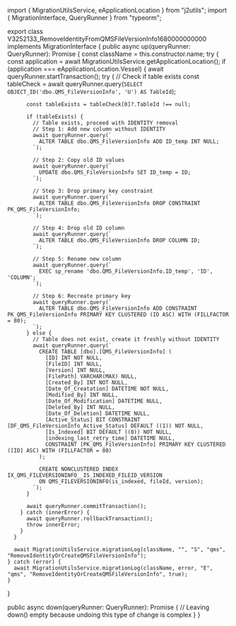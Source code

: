 import { MigrationUtilsService, eApplicationLocation } from "j2utils";
import { MigrationInterface, QueryRunner } from "typeorm";

export class V3252133_RemoveIdentityFromQMSFileVersionInfo1680000000000 implements MigrationInterface {
  public async up(queryRunner: QueryRunner): Promise<void> {
    const className = this.constructor.name;
    try {
      const application = await MigrationUtilsService.getApplicationLocation();
      if (application === eApplicationLocation.Vessel) {
        await queryRunner.startTransaction();
        try {
          // Check if table exists
          const tableCheck = await queryRunner.query(`
            SELECT OBJECT_ID('dbo.QMS_FileVersionInfo', 'U') AS TableId
          `);

          const tableExists = tableCheck[0]?.TableId !== null;

          if (tableExists) {
            // Table exists, proceed with IDENTITY removal
            // Step 1: Add new column without IDENTITY
            await queryRunner.query(`
              ALTER TABLE dbo.QMS_FileVersionInfo ADD ID_temp INT NULL;
            `);

            // Step 2: Copy old ID values
            await queryRunner.query(`
              UPDATE dbo.QMS_FileVersionInfo SET ID_temp = ID;
            `);

            // Step 3: Drop primary key constraint
            await queryRunner.query(`
              ALTER TABLE dbo.QMS_FileVersionInfo DROP CONSTRAINT PK_QMS_FileVersionInfo;
            `);

            // Step 4: Drop old ID column
            await queryRunner.query(`
              ALTER TABLE dbo.QMS_FileVersionInfo DROP COLUMN ID;
            `);

            // Step 5: Rename new column
            await queryRunner.query(`
              EXEC sp_rename 'dbo.QMS_FileVersionInfo.ID_temp', 'ID', 'COLUMN';
            `);

            // Step 6: Recreate primary key
            await queryRunner.query(`
              ALTER TABLE dbo.QMS_FileVersionInfo ADD CONSTRAINT PK_QMS_FileVersionInfo PRIMARY KEY CLUSTERED (ID ASC) WITH (FILLFACTOR = 80);
            `);
          } else {
            // Table does not exist, create it freshly without IDENTITY
            await queryRunner.query(`
              CREATE TABLE [dbo].[QMS_FileVersionInfo] (
                [ID] INT NOT NULL,
                [FileID] INT NULL,
                [Version] INT NULL,
                [FilePath] VARCHAR(MAX) NULL,
                [Created_By] INT NOT NULL,
                [Date_Of_Creatation] DATETIME NOT NULL,
                [Modified_By] INT NULL,
                [Date_Of_Modification] DATETIME NULL,
                [Deleted_By] INT NULL,
                [Date_Of_Deletion] DATETIME NULL,
                [Active_Status] BIT CONSTRAINT [DF_QMS_FileVersionInfo_Active_Status] DEFAULT ((1)) NOT NULL,
                [Is_Indexed] BIT DEFAULT ((0)) NOT NULL,
                [indexing_last_retry_time] DATETIME NULL,
                CONSTRAINT [PK_QMS_FileVersionInfo] PRIMARY KEY CLUSTERED ([ID] ASC) WITH (FILLFACTOR = 80)
              );

              CREATE NONCLUSTERED INDEX IX_QMS_FILEVERSIONINFO__IS_INDEXED_FILEID_VERSION
              ON QMS_FILEVERSIONINFO(is_indexed, fileId, version);
            `);
          }

          await queryRunner.commitTransaction();
        } catch (innerError) {
          await queryRunner.rollbackTransaction();
          throw innerError;
        }
      }

      await MigrationUtilsService.migrationLog(className, "", "S", "qms", "RemoveIdentityOrCreateQMSFileVersionInfo");
    } catch (error) {
      await MigrationUtilsService.migrationLog(className, error, "E", "qms", "RemoveIdentityOrCreateQMSFileVersionInfo", true);
    }
  }

  public async down(queryRunner: QueryRunner): Promise<void> {
    // Leaving down() empty because undoing this type of change is complex
  }
}